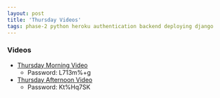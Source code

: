 ```yaml
---
layout: post
title: 'Thursday Videos'
tags: phase-2 python heroku authentication backend deploying django
---
```



### Videos
- [Thursday Morning Video](https://us02web.zoom.us/rec/share/ysNVCZD38ExLaYXm116GSKQfHb69eaa813NP86VcnkzowV9NNRn5lis66O6P5Fj4)
  - Password: L713m%+g
- [Thursday Afternoon Video](https://us02web.zoom.us/rec/share/upRSKenz7TxIHs_XsUDQaqVwIKHHeaa80HBL_PIMykuFd-XdRX45-ZNaGzMFx-LA)
  - Password: Kt%Hq7SK

